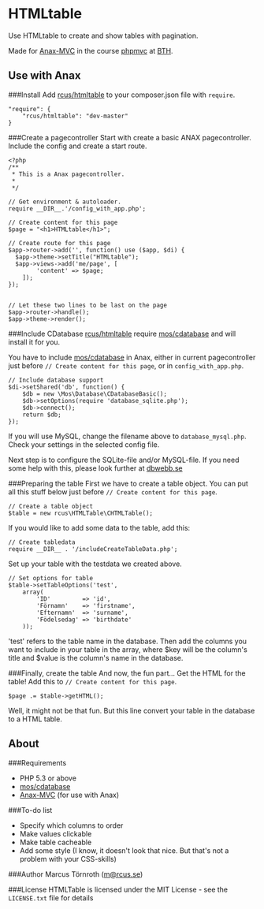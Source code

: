 HTMLtable
=========

Use HTMLtable to create and show tables with pagination.

Made for [Anax-MVC](https://github.com/mosbth/Anax-MVC) in the course [phpmvc](http://dbwebb.se/phpmvc) at [BTH](http://www.bth.se).


Use with Anax
-------------
###Install
Add [rcus/htmltable](https://packagist.org/packages/rcus/htmltable) to your composer.json file with `require`.

    "require": {
        "rcus/htmltable": "dev-master"
    }

###Create a pagecontroller
Start with create a basic ANAX pagecontroller. Include the config and create a start route.

    <?php
    /**
     * This is a Anax pagecontroller.
     *
     */

    // Get environment & autoloader.
    require __DIR__.'/config_with_app.php';

    // Create content for this page
    $page = "<h1>HTMLtable</h1>";

    // Create route for this page
    $app->router->add('', function() use ($app, $di) {
      $app->theme->setTitle("HTMLtable");
      $app->views->add('me/page', [
            'content' => $page;
        ]);
    });


    // Let these two lines to be last on the page
    $app->router->handle();
    $app->theme->render();

###Include CDatabase
[rcus/htmltable](https://packagist.org/packages/rcus/htmltable) require [mos/cdatabase](https://github.com/mosbth/cdatabase) and will install it for you.

You have to include [mos/cdatabase](https://github.com/mosbth/cdatabase) in Anax, either in current pagecontroller just before `// Create content for this page`, or in `config_with_app.php`.

    // Include database support
    $di->setShared('db', function() {
        $db = new \Mos\Database\CDatabaseBasic();
        $db->setOptions(require 'database_sqlite.php');
        $db->connect();
        return $db;
    });

If you will use MySQL, change the filename above to `database_mysql.php`. Check your settings in the selected config file.

Next step is to configure the SQLite-file and/or MySQL-file. If you need some help with this, please look further at [dbwebb.se](http://dbwebb.se/opensource/cdatabase#connect)

###Preparing the table
First we have to create a table object. You can put all this stuff below just before `// Create content for this page`.

    // Create a table object
    $table = new rcus\HTMLTable\CHTMLTable();

If you would like to add some data to the table, add this:

    // Create tabledata
    require __DIR__ . '/includeCreateTableData.php';

Set up your table with the testdata we created above.

    // Set options for table
    $table->setTableOptions('test',
        array(
            'ID'         => 'id',
            'Förnamn'    => 'firstname',
            'Efternamn'  => 'surname',
            'Födelsedag' => 'birthdate'
        ));

'test' refers to the table name in the database. Then add the columns you want to include in your table in the array, where $key will be the column's title and $value is the column's name in the database.

###Finally, create the table
And now, the fun part... Get the HTML for the table! Add this to `// Create content for this page`.

    $page .= $table->getHTML();

Well, it might not be that fun. But this line convert your table in the database to a HTML table.


About
-----
###Requirements
* PHP 5.3 or above
* [mos/cdatabase](https://github.com/mosbth/cdatabase)
* [Anax-MVC](https://github.com/mosbth/Anax-MVC) (for use with Anax)

###To-do list
* Specify which columns to order
* Make values clickable
* Make table cacheable
* Add some style (I know, it doesn't look that nice. But that's not a problem with your CSS-skills)

###Author
Marcus Törnroth (m@rcus.se)

###License
HTMLTable is licensed under the MIT License - see the `LICENSE.txt` file for details